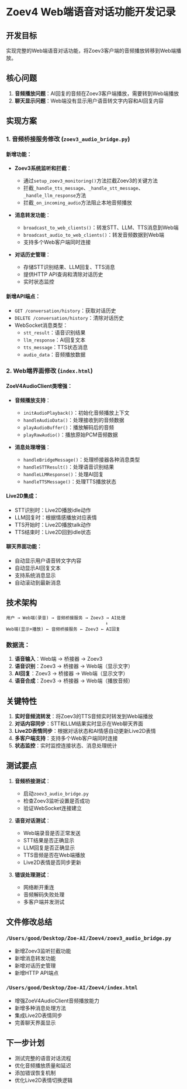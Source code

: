 # Zoev4 Web端语音对话功能开发记录

## 开发目标
实现完整的Web端语音对话功能，将Zoev3客户端的音频播放转移到Web端播放。

## 核心问题
1. **音频播放问题**：AI回复的音频在Zoev3客户端播放，需要转到Web端播放
2. **聊天显示问题**：Web端没有显示用户语音转文字内容和AI回复内容

## 实现方案

### 1. 音频桥接服务修改 (`zoev3_audio_bridge.py`)

#### 新增功能：
- **Zoev3系统监听和拦截**：
  - 通过`setup_zoev3_monitoring()`方法拦截Zoev3的关键方法
  - 拦截`_handle_tts_message`、`_handle_stt_message`、`_handle_llm_response`方法
  - 拦截`_on_incoming_audio`方法阻止本地音频播放

- **消息转发功能**：
  - `broadcast_to_web_clients()`：转发STT、LLM、TTS消息到Web端
  - `broadcast_audio_to_web_clients()`：转发音频数据到Web端
  - 支持多个Web客户端同时连接

- **对话历史管理**：
  - 存储STT识别结果、LLM回复、TTS消息
  - 提供HTTP API查询和清除对话历史
  - 实时状态监控

#### 新增API端点：
- `GET /conversation/history`：获取对话历史
- `DELETE /conversation/history`：清除对话历史
- WebSocket消息类型：
  - `stt_result`：语音识别结果
  - `llm_response`：AI回复文本
  - `tts_message`：TTS状态消息
  - `audio_data`：音频播放数据

### 2. Web端界面修改 (`index.html`)

#### ZoeV4AudioClient类增强：
- **音频播放支持**：
  - `initAudioPlayback()`：初始化音频播放上下文
  - `handleAudioData()`：处理接收到的音频数据
  - `playAudioBuffer()`：播放解码后的音频
  - `playRawAudio()`：播放原始PCM音频数据

- **消息处理增强**：
  - `handleBridgeMessage()`：处理桥接器各种消息类型
  - `handleSTTResult()`：处理语音识别结果
  - `handleLLMResponse()`：处理AI回复
  - `handleTTSMessage()`：处理TTS播放状态

#### Live2D集成：
- STT识别时：Live2D播放idle动作
- LLM回复时：根据情感播放对应表情
- TTS开始时：Live2D播放talk动作
- TTS结束时：Live2D回到idle状态

#### 聊天界面功能：
- 自动显示用户语音转文字内容
- 自动显示AI回复文本
- 支持系统消息显示
- 自动滚动到最新消息

## 技术架构

```
用户 → Web端(录音) → 音频桥接服务 → Zoev3 → AI处理
                                      ↓
Web端(显示+播放) ← 音频桥接服务 ← Zoev3 ← AI回复
```

### 数据流：
1. **语音输入**：Web端 → 桥接器 → Zoev3
2. **语音识别**：Zoev3 → 桥接器 → Web端（显示文字）
3. **AI回复**：Zoev3 → 桥接器 → Web端（显示文字）
4. **语音合成**：Zoev3 → 桥接器 → Web端（播放音频）

## 关键特性

1. **实时音频流转发**：将Zoev3的TTS音频实时转发到Web端播放
2. **对话内容同步**：STT和LLM结果实时显示在Web聊天界面
3. **Live2D表情同步**：根据对话状态和AI情感自动更新Live2D表情
4. **多客户端支持**：支持多个Web客户端同时连接
5. **状态监控**：实时监控连接状态、消息处理统计

## 测试要点

1. **音频桥接测试**：
   - 启动`zoev3_audio_bridge.py`
   - 检查Zoev3监听设置是否成功
   - 验证WebSocket连接建立

2. **语音对话测试**：
   - Web端录音是否正常发送
   - STT结果是否正确显示
   - LLM回复是否正确显示
   - TTS音频是否在Web端播放
   - Live2D表情是否同步更新

3. **错误处理测试**：
   - 网络断开重连
   - 音频解码失败处理
   - 多客户端并发测试

## 文件修改总结

### `/Users/good/Desktop/Zoe-AI/Zoev4/zoev3_audio_bridge.py`
- 新增Zoev3监听拦截功能
- 新增消息转发功能
- 新增对话历史管理
- 新增HTTP API端点

### `/Users/good/Desktop/Zoe-AI/Zoev4/index.html`
- 增强ZoeV4AudioClient音频播放能力
- 新增多种消息处理方法
- 集成Live2D表情同步
- 完善聊天界面显示

## 下一步计划
- 测试完整的语音对话流程
- 优化音频播放质量和延迟
- 添加错误恢复机制
- 优化Live2D表情切换逻辑